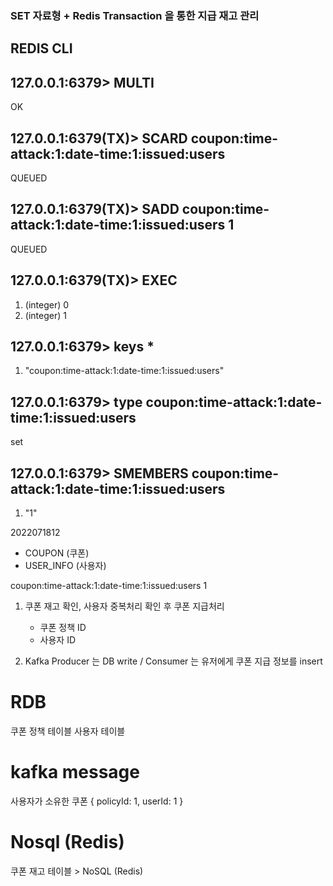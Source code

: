 ### SET 자료형 + Redis Transaction 을 통한 지급 재고 관리

## REDIS CLI
## 127.0.0.1:6379> MULTI
 OK
## 127.0.0.1:6379(TX)> SCARD coupon:time-attack:1:date-time:1:issued:users
 QUEUED
## 127.0.0.1:6379(TX)> SADD coupon:time-attack:1:date-time:1:issued:users 1
 QUEUED
## 127.0.0.1:6379(TX)> EXEC
 1) (integer) 0
 2) (integer) 1
##    127.0.0.1:6379> keys *
 1) "coupon:time-attack:1:date-time:1:issued:users"
## 127.0.0.1:6379> type coupon:time-attack:1:date-time:1:issued:users
   set

## 127.0.0.1:6379> SMEMBERS coupon:time-attack:1:date-time:1:issued:users
 1) "1"

2022071812

- COUPON    (쿠폰)
- USER_INFO (사용자)

coupon:time-attack:1:date-time:1:issued:users 1

1. 쿠폰 재고 확인, 사용자 중복처리 확인 후 쿠폰 지급처리
    - 쿠폰 정책 ID
    - 사용자 ID

2. Kafka Producer 는 DB write / Consumer 는 유저에게 쿠폰 지급 정보를 insert

# RDB
쿠폰 정책 테이블
사용자 테이블

# kafka message
사용자가 소유한 쿠폰
{
   policyId: 1,
   userId: 1
}

# Nosql (Redis)
쿠폰 재고 테이블 > NoSQL (Redis)

